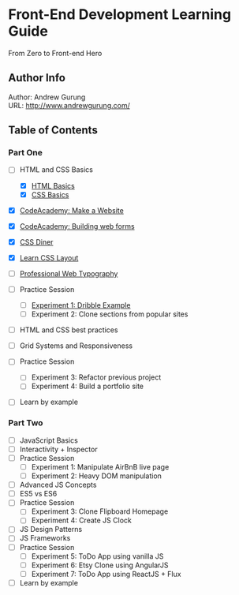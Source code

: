 # Front-End Development Learning Guide
From Zero to Front-end Hero

Author Info
-----------
Author: Andrew Gurung <br>
URL: http://www.andrewgurung.com/

Table of Contents
-----------------
### Part One

- [ ] HTML and CSS Basics
  - [x] [HTML Basics](html-basics/README.md)
  - [x] [CSS Basics](css-basics/README.md)
- [x] [CodeAcademy: Make a Website](make-a-website/README.md)
- [x] [CodeAcademy: Building web forms](building-web-forms/README.md)
- [x] [CSS Diner](css-diner/README.md)
- [x] [Learn CSS Layout](learn-css-layout/README.md)
- [ ] [Professional Web Typography](https://prowebtype.com/)
- [ ] Practice Session
  - [ ] [Experiment 1: Dribble Example](html-css-experiment/README.md)
  - [ ] Experiment 2: Clone sections from popular sites
- [ ] HTML and CSS best practices
- [ ] Grid Systems and Responsiveness
- [ ] Practice Session
  - [ ] Experiment 3: Refactor previous project
  - [ ] Experiment 4: Build a portfolio site
- [ ] Learn by example


### Part Two
- [ ] JavaScript Basics
- [ ] Interactivity + Inspector
- [ ] Practice Session
  - [ ] Experiment 1: Manipulate AirBnB live page
  - [ ] Experiment 2: Heavy DOM manipulation
- [ ] Advanced JS Concepts
- [ ] ES5 vs ES6
- [ ] Practice Session
  - [ ] Experiment 3: Clone Flipboard Homepage
  - [ ] Experiment 4: Create JS Clock
- [ ] JS Design Patterns
- [ ] JS Frameworks
- [ ] Practice Session
  - [ ] Experiment 5: ToDo App using vanilla JS
  - [ ] Experiment 6: Etsy Clone using AngularJS
  - [ ] Experiment 7: ToDo App using ReactJS + Flux
- [ ] Learn by example
